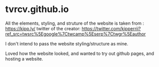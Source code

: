 # tvrcv.github.io

All the elements, styling, and struture of the website is taken from : https://kipp.ly/
twitter of the creator: https://twitter.com/kipperrii?ref_src=twsrc%5Egoogle%7Ctwcamp%5Eserp%7Ctwgr%5Eauthor

I don't intend to pass the website styling/structure as mine.

Loved how the website looked, and wanted to try out github pages, and hosting a website.
